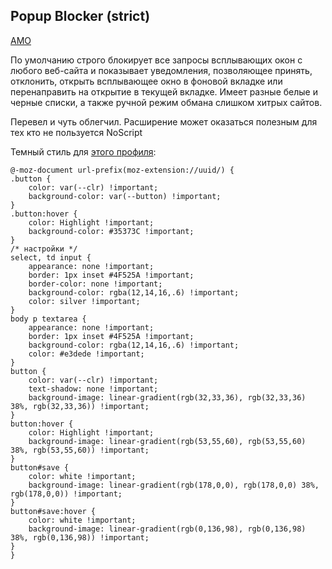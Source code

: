 ## Popup Blocker (strict)
[AMO](https://addons.mozilla.org/ru/firefox/addon/popup-blocker/)
  
По умолчанию строго блокирует все запросы всплывающих окон с любого веб-сайта и показывает уведомления, позволяющее принять, отклонить, открыть всплывающее окно в фоновой вкладке или перенаправить на открытие в текущей вкладке. Имеет разные белые и черные списки, а также ручной режим обмана слишком хитрых сайтов.  
  
Перевел и чуть облегчил. Расширение может оказаться полезным для тех кто не пользуется NoScript
  
Темный стиль для [этого профиля](https://github.com/wvxwxvw/LibPortablePlus/tree/main/profiles_91esr):
```
@-moz-document url-prefix(moz-extension://uuid/) {
.button {
	color: var(--clr) !important;
	background-color: var(--button) !important;
}
.button:hover {
	color: Highlight !important;
	background-color: #35373C !important;
}
/* настройки */
select, td input {
	appearance: none !important;
	border: 1px inset #4F525A !important;
	border-color: none !important;
	background-color: rgba(12,14,16,.6) !important;
	color: silver !important;
}
body p textarea {
	appearance: none !important;
	border: 1px inset #4F525A !important;
	background-color: rgba(12,14,16,.6) !important;
	color: #e3dede !important;
}
button {
	color: var(--clr) !important;
	text-shadow: none !important;
	background-image: linear-gradient(rgb(32,33,36), rgb(32,33,36) 38%, rgb(32,33,36)) !important;
}
button:hover {
	color: Highlight !important;
	background-image: linear-gradient(rgb(53,55,60), rgb(53,55,60) 38%, rgb(53,55,60)) !important;
}
button#save {
	color: white !important;
	background-image: linear-gradient(rgb(178,0,0), rgb(178,0,0) 38%, rgb(178,0,0)) !important;
}
button#save:hover {
	color: white !important;
	background-image: linear-gradient(rgb(0,136,98), rgb(0,136,98) 38%, rgb(0,136,98)) !important;
}
}
```
